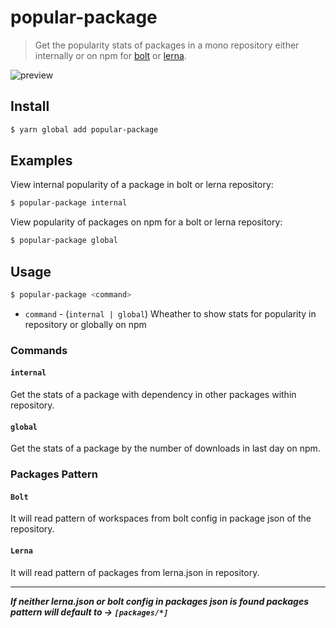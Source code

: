 # popular-package

> Get the popularity stats of packages in a mono repository either internally or on npm for [bolt](https://github.com/boltpkg/bolt) or [lerna](https://github.com/lerna/lerna).

![preview](https://raw.githubusercontent.com/ajaymathur/popular-package/master/github/preview.png)

## Install

```sh
$ yarn global add popular-package
```

## Examples

View internal popularity of a package in bolt or lerna repository:

```sh
$ popular-package internal
```

View popularity of packages on npm for a bolt or lerna repository:

```sh
$ popular-package global
```

## Usage

```sh
$ popular-package <command>
```

- `command` - (`internal | global`) Wheather to show stats for popularity in repository or globally on npm

### Commands

#### `internal`

Get the stats of a package with dependency in other packages within repository.

#### `global`

Get the stats of a package by the number of downloads in last day on npm.

### Packages Pattern

#### `Bolt`

It will read pattern of workspaces from bolt config in package json of the repository.

#### `Lerna`

It will read pattern of packages from lerna.json in repository.

---

***If neither lerna.json or bolt config in packages json is found packages pattern will default to &rarr; `[packages/*]`***
